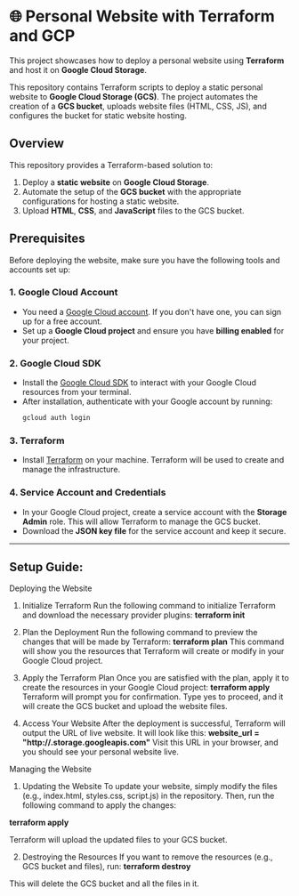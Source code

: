 # 🌐 Personal Website with Terraform and GCP

This project showcases how to deploy a personal website using **Terraform** and host it on **Google Cloud Storage**.

This repository contains Terraform scripts to deploy a static personal website to **Google Cloud Storage (GCS)**. The project automates the creation of a **GCS bucket**, uploads website files (HTML, CSS, JS), and configures the bucket for static website hosting.

## Overview

This repository provides a Terraform-based solution to:

1. Deploy a **static website** on **Google Cloud Storage**.
2. Automate the setup of the **GCS bucket** with the appropriate configurations for hosting a static website.
3. Upload **HTML**, **CSS**, and **JavaScript** files to the GCS bucket.

## Prerequisites

Before deploying the website, make sure you have the following tools and accounts set up:

### 1. Google Cloud Account
   - You need a [Google Cloud account](https://cloud.google.com/free). If you don't have one, you can sign up for a free account.
   - Set up a **Google Cloud project** and ensure you have **billing enabled** for your project.

### 2. Google Cloud SDK
   - Install the [Google Cloud SDK](https://cloud.google.com/sdk) to interact with your Google Cloud resources from your terminal.
   - After installation, authenticate with your Google account by running:
     ```bash
     gcloud auth login
     ```

### 3. Terraform
   - Install [Terraform](https://www.terraform.io/downloads.html) on your machine. Terraform will be used to create and manage the infrastructure.

### 4. Service Account and Credentials
   - In your Google Cloud project, create a service account with the **Storage Admin** role. This will allow Terraform to manage the GCS bucket.
   - Download the **JSON key file** for the service account and keep it secure.

---

## Setup Guide:

Deploying the Website
1. Initialize Terraform
Run the following command to initialize Terraform and download the necessary provider plugins:
**terraform init**
2. Plan the Deployment
Run the following command to preview the changes that will be made by Terraform:
**terraform plan**
This command will show you the resources that Terraform will create or modify in your Google Cloud project.

3. Apply the Terraform Plan
Once you are satisfied with the plan, apply it to create the resources in your Google Cloud project:
**terraform apply**
Terraform will prompt you for confirmation. Type yes to proceed, and it will create the GCS bucket and upload the website files.

4. Access Your Website
After the deployment is successful, Terraform will output the URL of live website. It will look like this:
**website_url = "http://<YOUR-BUCKET-NAME>.storage.googleapis.com"**
Visit this URL in your browser, and you should see your personal website live.

Managing the Website
1. Updating the Website
To update your website, simply modify the files (e.g., index.html, styles.css, script.js) in the repository. Then, run the following command to apply the changes:

**terraform apply**

Terraform will upload the updated files to your GCS bucket.

2. Destroying the Resources
If you want to remove the resources (e.g., GCS bucket and files), run:
**terraform destroy**

This will delete the GCS bucket and all the files in it.
